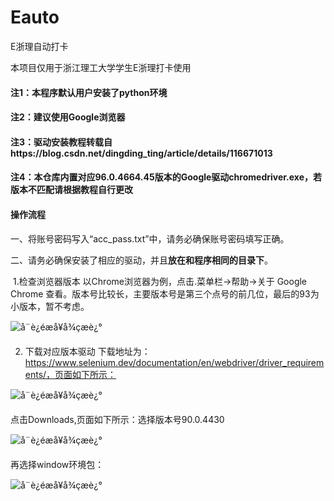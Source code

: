 # Eauto
E浙理自动打卡

本项目仅用于浙江理工大学学生E浙理打卡使用

#### 注1：本程序默认用户安装了python环境

#### 注2：建议使用Google浏览器

#### 注3：驱动安装教程转载自https://blog.csdn.net/dingding_ting/article/details/116671013

#### 注4：本仓库内置对应96.0.4664.45版本的Google驱动chromedriver.exe，若版本不匹配请根据教程自行更改

#### 操作流程

一、将账号密码写入“acc_pass.txt”中，请务必确保账号密码填写正确。

二、请务必确保安装了相应的驱动，并且**放在和程序相同的目录下**。

​	1.检查浏览器版本
以Chrome浏览器为例，点击.菜单栏->帮助->关于 Google Chrome 查看。版本号比较长，主要版本号是第三个点号的前几位，最后的93为小版本，暂不考虑。

![å¨è¿éæå¥å¾çæè¿°](https://img-blog.csdnimg.cn/20210511212808359.png?x-oss-process=image/watermark,type_ZmFuZ3poZW5naGVpdGk,shadow_10,text_aHR0cHM6Ly9ibG9nLmNzZG4ubmV0L2RpbmdkaW5nX3Rpbmc=,size_16,color_FFFFFF,t_70)


2. 下载对应版本驱动
    下载地址为：https://www.selenium.dev/documentation/en/webdriver/driver_requirements/，页面如下所示：

  ![å¨è¿éæå¥å¾çæè¿°](https://img-blog.csdnimg.cn/20210511213539208.png?x-oss-process=image/watermark,type_ZmFuZ3poZW5naGVpdGk,shadow_10,text_aHR0cHM6Ly9ibG9nLmNzZG4ubmV0L2RpbmdkaW5nX3Rpbmc=,size_16,color_FFFFFF,t_70)

点击Downloads,页面如下所示：选择版本号90.0.4430

![å¨è¿éæå¥å¾çæè¿°](https://img-blog.csdnimg.cn/20210511213702475.png?x-oss-process=image/watermark,type_ZmFuZ3poZW5naGVpdGk,shadow_10,text_aHR0cHM6Ly9ibG9nLmNzZG4ubmV0L2RpbmdkaW5nX3Rpbmc=,size_16,color_FFFFFF,t_70)

再选择window环境包：

![å¨è¿éæå¥å¾çæè¿°](https://img-blog.csdnimg.cn/20210511213812754.png?x-oss-process=image/watermark,type_ZmFuZ3poZW5naGVpdGk,shadow_10,text_aHR0cHM6Ly9ibG9nLmNzZG4ubmV0L2RpbmdkaW5nX3Rpbmc=,size_16,color_FFFFFF,t_70)

